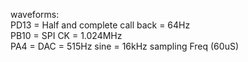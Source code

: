 waveforms:  
PD13 = Half and complete call back = 64Hz  
PB10 = SPI CK = 1.024MHz  
PA4  = DAC = 515Hz sine = 16kHz sampling Freq (60uS)  